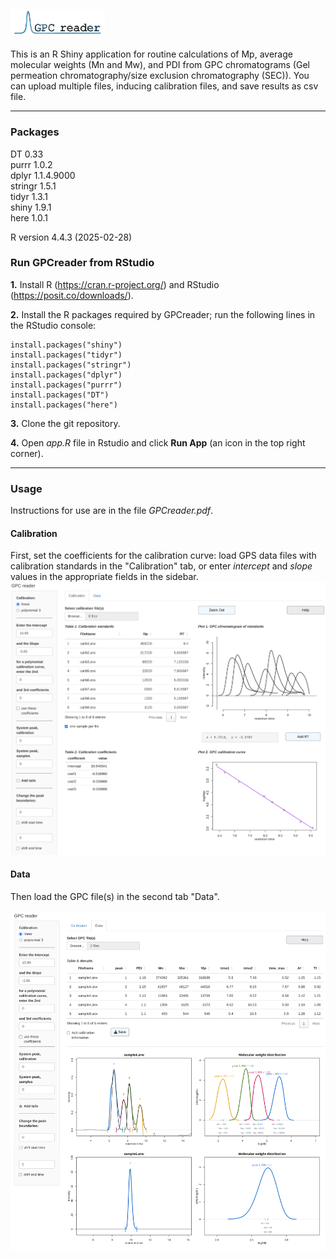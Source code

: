 ## <img src="images/logo.png" width="30%" height="30%"/>

This is an R Shiny application for routine calculations of Mp, average molecular weights (Mn and Mw), and PDI from GPC chromatograms (Gel permeation chromatography/size exclusion chromatography (SEC)). You can upload multiple files, inducing calibration files, and save results as csv file.

------------------------------------------------------------------------

### Packages

DT 0.33\
purrr 1.0.2\
dplyr 1.1.4.9000\
stringr 1.5.1\
tidyr 1.3.1\
shiny 1.9.1\
here 1.0.1

R version 4.4.3 (2025-02-28)

### Run GPCreader from RStudio

**1.** Install R (<https://cran.r-project.org/>) and RStudio (<https://posit.co/downloads/>).

**2.** Install the R packages required by GPCreader; run the following lines in the RStudio console:

```         
install.packages("shiny")  
install.packages("tidyr")  
install.packages("stringr")
install.packages("dplyr")
install.packages("purrr")  
install.packages("DT")
install.packages("here")
```

**3.** Clone the git repository.

**4.** Open *app.R* file in Rstudio and click **Run App** (an icon in the top right corner).

------------------------------------------------------------------------

### Usage

Instructions for use are in the file *GPCreader.pdf*.

#### Calibration

First, set the coefficients for the calibration curve: load GPS data files with calibration standards in the "Calibration" tab, or enter *intercept* and *slope* values in the appropriate fields in the sidebar. ![](images/Calib_tab.png)

#### Data

Then load the GPC file(s) in the second tab "Data".

![](images/Data_tab.png)
